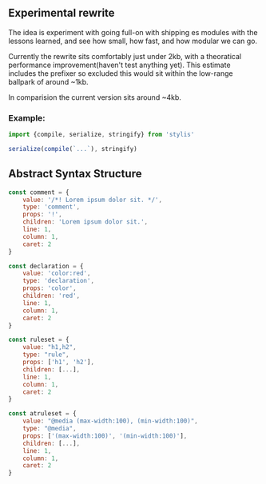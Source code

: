 ## Experimental rewrite

The idea is experiment with going full-on with shipping es modules with the lessons learned, and see how small, how fast, and how modular we can go.

Currently the rewrite sits comfortably just under 2kb, with a theoratical performance improvement(haven't test anything yet). This estimate includes the prefixer so excluded this would sit within the low-range ballpark of around ~1kb.

In comparision the current version sits around ~4kb.

### Example:

```js
import {compile, serialize, stringify} from 'stylis'

serialize(compile(`...`), stringify)
```

## Abstract Syntax Structure

```js
const comment = {
	value: '/*! Lorem ipsum dolor sit. */',
	type: 'comment',
	props: '!',
	children: 'Lorem ipsum dolor sit.',
	line: 1,
	column: 1,
	caret: 2
}

const declaration = {
	value: 'color:red',
	type: 'declaration',
	props: 'color',
	children: 'red',
	line: 1,
	column: 1,
	caret: 2
}

const ruleset = {
	value: "h1,h2",
	type: "rule",
	props: ['h1', 'h2'],
	children: [...],
	line: 1,
	column: 1,
	caret: 2
}

const atruleset = {
	value: "@media (max-width:100), (min-width:100)",
	type: "@media",
	props: ['(max-width:100)', '(min-width:100)'],
	children: [...],
	line: 1,
	column: 1,
	caret: 2
}
```
